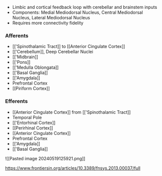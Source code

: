- Limbic and cortical feedback loop with cerebellar and brainstem inputs
- Components: Medial Mediodorsal Nucleus, Central Mediodorsal Nucleus, Lateral Mediodorsal Nucleus
- Requires more connectivity fidelity 
### Afferents
- [['Spinothalamic Tract]] to [[Anterior Cingulate Cortex]]
- [['Cerebellum]], Deep Cerebellar Nuclei
- [['Midbrain]]
- [['Pons]]
- [['Medulla Oblongata]]
- [['Basal Ganglia]]
- [['Amygdala]]
- Prefrontal Cortex
- [[Piriform Cortex]]
### Efferents
- [[Anterior Cingulate Cortex]] from [['Spinothalamic Tract]]
- Temporal Pole
- [['Entorhinal Cortex]]
- [[Perirhinal Cortex]]
- [[Anterior Cingulate Cortex]]
- Prefrontal Cortex
- [['Amygdala]]
- [['Basal Ganglia]]

![[Pasted image 20240519125921.png]]

https://www.frontiersin.org/articles/10.3389/fnsys.2013.00037/full